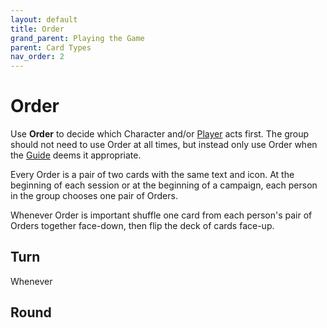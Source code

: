```yaml
---
layout: default
title: Order
grand_parent: Playing the Game
parent: Card Types
nav_order: 2
---
```



# Order

Use **Order** to decide which Character and/or [Player](https://plerpsandplerps.github.io/Sprouting-Tales/docs/Introduction/Basics.html#player-and-adventurer) acts first. The group should not need to use Order at all times, but instead only use Order when the [Guide](https://plerpsandplerps.github.io/Sprouting-Tales/docs/Introduction/Basics.html#guide) deems it appropriate. 

Every Order is a pair of two cards with the same text and icon. At the beginning of each session or at the beginning of a campaign, each person in the group chooses one pair of Orders. 

Whenever Order is important shuffle one card from each person's pair of Orders together face-down, then flip the deck of cards face-up. 

## Turn

Whenever

## Round